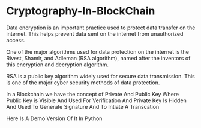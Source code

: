 # Cryptography-In-BlockChain

Data encryption is an important practice used to protect data transfer on the internet. This helps prevent data sent on the internet from unauthorized access.

One of the major algorithms used for data protection on the internet is the Rivest, Shamir, and Adleman (RSA algorithm), named after the inventors of this encryption and decryption algorithm.

RSA is a public key algorithm widely used for secure data transmission. This is one of the major cyber security methods of data protection.

In a Blockchain we have the concept of Private And Public Key Where Public Key is Visible And Used For Verification And Private Key Is Hidden And Used To Generate Signature And To Intiate A Transcation

Here Is A Demo Version Of It In Python